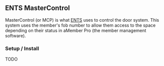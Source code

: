 ## ENTS MasterControl

MasterControl (or MCP) is what [ENTS](http://ents.ca) uses to control the door system. This system uses the member's fob number to allow
them access to the space depending on their status in aMember Pro (the member management software).

### Setup / Install

TODO
